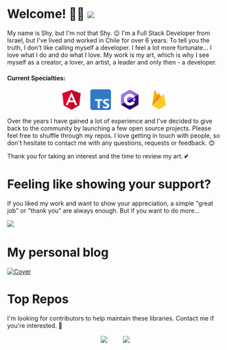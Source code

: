 # Welcome! 🙋‍♂️ ![](https://komarev.com/ghpvc/?username=bespunky)

My name is Shy, but I'm not that Shy. 😉
I'm a Full Stack Developer from Israel, but I've lived and worked in Chile for over 6 years.
To tell you the truth, I don't like calling myself a developer. I feel a lot more fortunate... I love what I do and do what I love.
My work is my art, which is why I see myself as a creator, a lover, an artist, a leader and only then - a developer.

#### Current Specialties:
<p align="center">
    <img src="https://github.com/BeSpunky/bespunky/blob/main/angular.png" width="48"/>&nbsp;&nbsp;&nbsp;&nbsp;
    <img src="https://github.com/BeSpunky/bespunky/blob/main/ts.png" width="48"/>&nbsp;&nbsp;&nbsp;&nbsp;
    <img src="https://github.com/BeSpunky/bespunky/blob/main/c%23.png" width="48"/>&nbsp;&nbsp;&nbsp;&nbsp;
    <img src="https://github.com/BeSpunky/bespunky/blob/main/firebase.png" width="48"/>
</p>

Over the years I have gained a lot of experience and I've decided to give back to the community by launching a few open source projects.
Please feel free to shuffle through my repos. I love getting in touch with people, so don't hesitate to contact me with any questions, requests or feedback. 😊

Thank you for taking an interest and the time to review my art. 💕

# Feeling like showing your support?
If you liked my work and want to show your appreciation, a simple "great job" or "thank you" are always enough.
But if you want to do more...

<a href="https://www.buymeacoffee.com/bespunky"><img src="https://img.buymeacoffee.com/button-api/?text=Buy me a coffee&emoji=&slug=bespunky&button_colour=5F7FFF&font_colour=ffffff&font_family=Cookie&outline_colour=000000&coffee_colour=FFDD00"></a>

# My personal blog
[![Cover](https://scontent.ftlv1-1.fna.fbcdn.net/v/t1.6435-9/64948552_2348514282061389_7501921003992252416_n.jpg?_nc_cat=100&ccb=1-3&_nc_sid=e3f864&_nc_ohc=ie1Mqb_adsoAX8cHdrQ&tn=RgsBIyOwffAPOriA&_nc_ht=scontent.ftlv1-1.fna&oh=d2a3df74fa536cc240726a8d68fda1a0&oe=60E860CF)](https://www.ThoughtsOfARandomPerson.com)

# Top Repos
I'm looking for contributors to help maintain these libraries. Contact me if you're interested. 💪

<p align="center">
    <a href="https://github.com/bespunky/angular-zen"><img valign="middle" src="https://bs-angular-zen.web.app/assets/angular-zen/logo@0.5x.png" width="80"/></a>&nbsp;&nbsp;&nbsp;&nbsp;&nbsp;&nbsp;&nbsp;&nbsp;
    <a href="https://github.com/bespunky/angular-google-maps"><img valign="middle" src="https://bs-angular-g-maps.web.app/assets/logo.svg" width="65"/></a>
</p>
